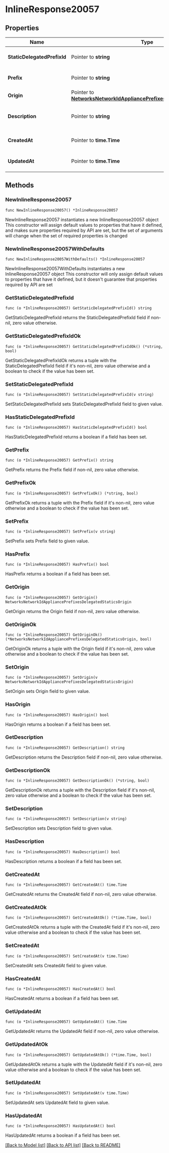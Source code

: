 # InlineResponse20057

## Properties

Name | Type | Description | Notes
------------ | ------------- | ------------- | -------------
**StaticDelegatedPrefixId** | Pointer to **string** | Static delegated prefix id. | [optional] 
**Prefix** | Pointer to **string** | IPv6 prefix/prefix length. | [optional] 
**Origin** | Pointer to [**NetworksNetworkIdAppliancePrefixesDelegatedStaticsOrigin**](NetworksNetworkIdAppliancePrefixesDelegatedStaticsOrigin.md) |  | [optional] 
**Description** | Pointer to **string** | Identifying description for the prefix. | [optional] 
**CreatedAt** | Pointer to **time.Time** | Prefix creation time. | [optional] 
**UpdatedAt** | Pointer to **time.Time** | Prefix Updated time. | [optional] 

## Methods

### NewInlineResponse20057

`func NewInlineResponse20057() *InlineResponse20057`

NewInlineResponse20057 instantiates a new InlineResponse20057 object
This constructor will assign default values to properties that have it defined,
and makes sure properties required by API are set, but the set of arguments
will change when the set of required properties is changed

### NewInlineResponse20057WithDefaults

`func NewInlineResponse20057WithDefaults() *InlineResponse20057`

NewInlineResponse20057WithDefaults instantiates a new InlineResponse20057 object
This constructor will only assign default values to properties that have it defined,
but it doesn't guarantee that properties required by API are set

### GetStaticDelegatedPrefixId

`func (o *InlineResponse20057) GetStaticDelegatedPrefixId() string`

GetStaticDelegatedPrefixId returns the StaticDelegatedPrefixId field if non-nil, zero value otherwise.

### GetStaticDelegatedPrefixIdOk

`func (o *InlineResponse20057) GetStaticDelegatedPrefixIdOk() (*string, bool)`

GetStaticDelegatedPrefixIdOk returns a tuple with the StaticDelegatedPrefixId field if it's non-nil, zero value otherwise
and a boolean to check if the value has been set.

### SetStaticDelegatedPrefixId

`func (o *InlineResponse20057) SetStaticDelegatedPrefixId(v string)`

SetStaticDelegatedPrefixId sets StaticDelegatedPrefixId field to given value.

### HasStaticDelegatedPrefixId

`func (o *InlineResponse20057) HasStaticDelegatedPrefixId() bool`

HasStaticDelegatedPrefixId returns a boolean if a field has been set.

### GetPrefix

`func (o *InlineResponse20057) GetPrefix() string`

GetPrefix returns the Prefix field if non-nil, zero value otherwise.

### GetPrefixOk

`func (o *InlineResponse20057) GetPrefixOk() (*string, bool)`

GetPrefixOk returns a tuple with the Prefix field if it's non-nil, zero value otherwise
and a boolean to check if the value has been set.

### SetPrefix

`func (o *InlineResponse20057) SetPrefix(v string)`

SetPrefix sets Prefix field to given value.

### HasPrefix

`func (o *InlineResponse20057) HasPrefix() bool`

HasPrefix returns a boolean if a field has been set.

### GetOrigin

`func (o *InlineResponse20057) GetOrigin() NetworksNetworkIdAppliancePrefixesDelegatedStaticsOrigin`

GetOrigin returns the Origin field if non-nil, zero value otherwise.

### GetOriginOk

`func (o *InlineResponse20057) GetOriginOk() (*NetworksNetworkIdAppliancePrefixesDelegatedStaticsOrigin, bool)`

GetOriginOk returns a tuple with the Origin field if it's non-nil, zero value otherwise
and a boolean to check if the value has been set.

### SetOrigin

`func (o *InlineResponse20057) SetOrigin(v NetworksNetworkIdAppliancePrefixesDelegatedStaticsOrigin)`

SetOrigin sets Origin field to given value.

### HasOrigin

`func (o *InlineResponse20057) HasOrigin() bool`

HasOrigin returns a boolean if a field has been set.

### GetDescription

`func (o *InlineResponse20057) GetDescription() string`

GetDescription returns the Description field if non-nil, zero value otherwise.

### GetDescriptionOk

`func (o *InlineResponse20057) GetDescriptionOk() (*string, bool)`

GetDescriptionOk returns a tuple with the Description field if it's non-nil, zero value otherwise
and a boolean to check if the value has been set.

### SetDescription

`func (o *InlineResponse20057) SetDescription(v string)`

SetDescription sets Description field to given value.

### HasDescription

`func (o *InlineResponse20057) HasDescription() bool`

HasDescription returns a boolean if a field has been set.

### GetCreatedAt

`func (o *InlineResponse20057) GetCreatedAt() time.Time`

GetCreatedAt returns the CreatedAt field if non-nil, zero value otherwise.

### GetCreatedAtOk

`func (o *InlineResponse20057) GetCreatedAtOk() (*time.Time, bool)`

GetCreatedAtOk returns a tuple with the CreatedAt field if it's non-nil, zero value otherwise
and a boolean to check if the value has been set.

### SetCreatedAt

`func (o *InlineResponse20057) SetCreatedAt(v time.Time)`

SetCreatedAt sets CreatedAt field to given value.

### HasCreatedAt

`func (o *InlineResponse20057) HasCreatedAt() bool`

HasCreatedAt returns a boolean if a field has been set.

### GetUpdatedAt

`func (o *InlineResponse20057) GetUpdatedAt() time.Time`

GetUpdatedAt returns the UpdatedAt field if non-nil, zero value otherwise.

### GetUpdatedAtOk

`func (o *InlineResponse20057) GetUpdatedAtOk() (*time.Time, bool)`

GetUpdatedAtOk returns a tuple with the UpdatedAt field if it's non-nil, zero value otherwise
and a boolean to check if the value has been set.

### SetUpdatedAt

`func (o *InlineResponse20057) SetUpdatedAt(v time.Time)`

SetUpdatedAt sets UpdatedAt field to given value.

### HasUpdatedAt

`func (o *InlineResponse20057) HasUpdatedAt() bool`

HasUpdatedAt returns a boolean if a field has been set.


[[Back to Model list]](../README.md#documentation-for-models) [[Back to API list]](../README.md#documentation-for-api-endpoints) [[Back to README]](../README.md)


